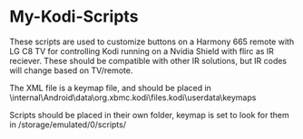# My-Kodi-Scripts

These scripts are used to customize buttons on a Harmony 665 remote with LG C8 TV for controlling Kodi running on a Nvidia Shield with flirc as IR reciever. These should be compatible with other IR solutions, but IR codes will change based on TV/remote. 

The XML file is a keymap file, and should be placed in \internal\Android\data\org.xbmc.kodi\files\.kodi\userdata\keymaps

Scripts should be placed in their own folder, keymap is set to look for them in /storage/emulated/0/scripts/
